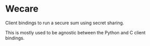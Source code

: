 # Wecare
Client bindings to run a secure sum using secret sharing.

This is mostly used to be agnostic between the Python and C client bindings.
